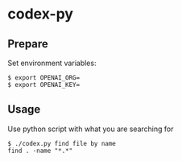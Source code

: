 # codex-py

## Prepare

Set environment variables:

```
$ export OPENAI_ORG=
$ export OPENAI_KEY=
```

## Usage

Use python script with what you are searching for

```
$ ./codex.py find file by name 
find . -name "*.*"
```